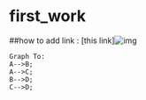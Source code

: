 # first_work
##how to add link :
[this link]![img](https://user-images.githubusercontent.com/99889804/154524848-74a966f1-9b28-4342-87ef-c1d0b559261a.jpg)


```mermaid
Graph To:
A-->B;
A-->C;
B-->D;
C-->D;
```
